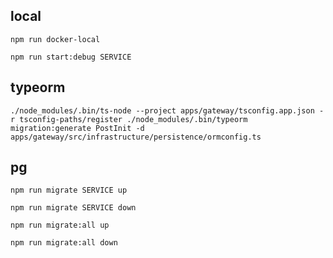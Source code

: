 ## local
```npm run docker-local```

```npm run start:debug SERVICE```


## typeorm
```./node_modules/.bin/ts-node --project apps/gateway/tsconfig.app.json -r tsconfig-paths/register ./node_modules/.bin/typeorm migration:generate PostInit -d apps/gateway/src/infrastructure/persistence/ormconfig.ts```


## pg
```npm run migrate SERVICE up```

```npm run migrate SERVICE down```

```npm run migrate:all up```

```npm run migrate:all down```
